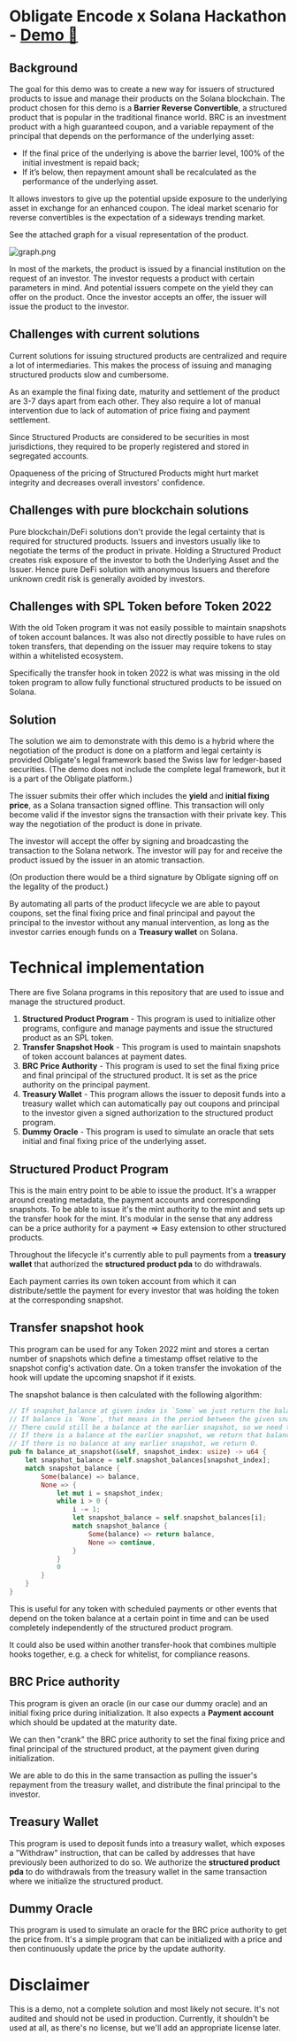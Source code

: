 # Obligate Encode x Solana Hackathon - **[Demo :rocket:](https://encode-solana-hackathon.obligate.com)**

## Background
The goal for this demo was to create a new way for issuers of structured products to issue
and manage their products on the Solana blockchain.
The product chosen for this demo is a **Barrier Reverse Convertible**,
a structured product that is popular in the traditional finance world.
BRC is an investment product with a high guaranteed coupon, 
and a variable repayment of the principal that depends on the performance of the underlying asset:
* If the final price of the underlying is above the barrier level, 100% of the initial investment is repaid back; 
* If it’s below, then repayment amount shall be recalculated as the performance of the underlying asset.

It allows investors to give up the potential upside exposure to the underlying asset in exchange for an enhanced coupon. 
The ideal market scenario for reverse convertibles is the expectation of a sideways trending market.

See the attached graph for a visual representation of the product.

![graph.png](assets/graph.png)

In most of the markets, the product is issued by a financial institution on the request of an investor. 
The investor requests a product with certain parameters in mind. 
And potential issuers compete on the yield they can offer on the product.
Once the investor accepts an offer, the issuer will issue the product to the investor.

## Challenges with current solutions
Current solutions for issuing structured products are centralized and require a lot of 
intermediaries. This makes the process of issuing and managing structured products slow and cumbersome.

As an example the final fixing date, maturity and settlement of the product are 3-7 days apart from each other.
They also require a lot of manual intervention due to lack of automation
of price fixing and payment settlement.

Since Structured Products are considered to be securities in most jurisdictions, 
they required to be properly registered and stored in segregated accounts.

Opaqueness of the pricing of Structured Products might hurt market integrity and decreases overall investors' confidence.

## Challenges with pure blockchain solutions
Pure blockchain/DeFi solutions don't provide the legal certainty that is required for structured products.
Issuers and investors usually like to negotiate the terms of the product in private.
Holding a Structured Product creates risk exposure of the investor to both the Underlying Asset and the Issuer.
Hence pure DeFi solution with anonymous Issuers and therefore unknown credit risk is generally avoided by investors.

## Challenges with SPL Token before Token 2022
With the old Token program it was not easily possible to maintain snapshots of token account balances.
It was also not directly possible to have rules on token transfers, that depending on the issuer may require
tokens to stay within a whitelisted ecosystem.

Specifically the transfer hook in token 2022 is what was missing in the old token program to allow fully 
functional structured products to be issued on Solana.

## Solution
The solution we aim to demonstrate with this demo is a hybrid where the negotiation of the product
is done on a platform and legal certainty is provided Obligate's legal framework based the Swiss law for ledger-based securities.
(The demo does not include the complete legal framework, but it is a part of the Obligate platform.)

The issuer submits their offer which includes the **yield** and **initial fixing price**, 
as a Solana transaction signed offline. This transaction will only become valid if the investor
signs the transaction with their private key. 
This way the negotiation of the product is done in private.

The investor will accept the offer by signing and broadcasting the transaction to the Solana network.
The investor will pay for and receive the product issued by the issuer in an atomic transaction.

(On production there would be a third signature by Obligate signing off on the legality of the product.)

By automating all parts of the product lifecycle we are able to payout coupons, set the final fixing price 
and final principal and payout the principal to the investor without any manual intervention, as long as the
investor carries enough funds on a **Treasury wallet** on Solana.

# Technical implementation

There are five Solana programs in this repository that are used to issue and manage the structured product.

1. **Structured Product Program** - This program is used to initialize other programs, configure and manage payments and issue the structured product as an SPL token.
2. **Transfer Snapshot Hook** - This program is used to maintain snapshots of token account balances at payment dates.
3. **BRC Price Authority** - This program is used to set the final fixing price and final principal of the structured product. It is set as the price authority on the principal payment.
4. **Treasury Wallet** - This program allows the issuer to deposit funds into a treasury wallet which can automatically pay out coupons and principal to the investor given a signed authorization to the structured product program.
5. **Dummy Oracle** - This program is used to simulate an oracle that sets initial and final fixing price of the underlying asset.


## Structured Product Program
This is the main entry point to be able to issue the product. It's a wrapper around creating metadata, the payment accounts and corresponding snapshots.
To be able to issue it's the mint authority to the mint and sets up the transfer hook for the mint.
It's modular in the sense that any address can be a price authority for a payment => Easy extension to other structured products.

Throughout the lifecycle it's currently able to pull payments from a **treasury wallet** that authorized the **structured product pda** to do withdrawals.

Each payment carries its own token account from which it can distribute/settle the payment for every investor that was holding the token at the corresponding snapshot.

## Transfer snapshot hook
This program can be used for any Token 2022 mint and stores a certan number of snapshots which define a timestamp offset relative to the snapshot config's activation date.
On a token transfer the invokation of the hook will update the upcoming snapshot if it exists.

The snapshot balance is then calculated with the following algorithm:
```rust
// If snapshot_balance at given index is `Some` we just return the balance => ez!
// If balance is `None`, that means in the period between the given snapshot and the earlier snapshot, no transfer occurred.
// There could still be a balance at the earlier snapshot, so we need to check that.
// If there is a balance at the earlier snapshot, we return that balance.
// If there is no balance at any earlier snapshot, we return 0.
pub fn balance_at_snapshot(&self, snapshot_index: usize) -> u64 {
    let snapshot_balance = self.snapshot_balances[snapshot_index];
    match snapshot_balance {
        Some(balance) => balance,
        None => {
            let mut i = snapshot_index;
            while i > 0 {
                i -= 1;
                let snapshot_balance = self.snapshot_balances[i];
                match snapshot_balance {
                    Some(balance) => return balance,
                    None => continue,
                }
            }
            0
        }
    }
}
```

This is useful for any token with scheduled payments or other events that depend on the token balance at a certain point in time
and can be used completely independently of the structured product program.

It could also be used within another transfer-hook that combines multiple hooks together, e.g. a check for whitelist,
for compliance reasons.

## BRC Price authority
This program is given an oracle (in our case our dummy oracle) and an initial fixing price during initialization. It also expects a **Payment account**
which should be updated at the maturity date. 

We can then "crank" the BRC price authority to set the final fixing price and final principal of the structured product,
at the payment given during initialization.

We are able to do this in the same transaction as pulling the issuer's repayment from the treasury wallet,
and distribute the final principal to the investor.

## Treasury Wallet
This program is used to deposit funds into a treasury wallet, which exposes a "Withdraw" instruction,
that can be called by addresses that have previously been authorized to do so.
We authorize the **structured product pda** to do withdrawals from the treasury wallet in the same transaction
where we initialize the structured product. 

## Dummy Oracle
This program is used to simulate an oracle for the BRC price authority to get the price from.
It's a simple program that can be initialized with a price and then continuously update the price by the update authority.


# Disclaimer
This is a demo, not a complete solution and most likely not secure. 
It's not audited and should not be used in production.
Currently, it shouldn't be used at all, as there's no license, but we'll add an appropriate license later.
